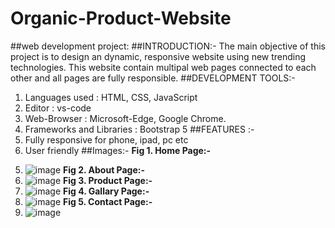 # Organic-Product-Website
##web development project:
##INTRODUCTION:-
The main objective of this project is to design an dynamic, 
responsive website using new trending technologies. This website 
contain multipal web pages connected to each other and all pages are 
fully responsible.
##DEVELOPMENT TOOLS:-
1) Languages used : HTML, CSS, JavaScript
2) Editor : vs-code 
3) Web-Browser : Microsoft-Edge, Google Chrome.
4) Frameworks and Libraries : Bootstrap 5
##FEATURES :-
1) Fully responsive for phone, ipad, pc etc
2) User friendly
##Images:-
**Fig 1. Home Page:-**
5.	![image](https://github.com/manjusha-2910/Organic-Product-Website/assets/130729716/4aa2c675-21c4-4007-aa05-4f9ab47918b6)
**Fig 2. About Page:-**
7.	![image](https://github.com/manjusha-2910/Organic-Product-Website/assets/130729716/36db1b82-928b-4fcf-b3b1-56ef712a589d)
**Fig 3. Product Page:-**
9.	![image](https://github.com/manjusha-2910/Organic-Product-Website/assets/130729716/11d6e1a3-59a3-41a9-bf7a-a6f6f0c8cf28)
**Fig 4. Gallary Page:-**
11.	![image](https://github.com/manjusha-2910/Organic-Product-Website/assets/130729716/1b36e242-3762-4819-969c-6659963051af)
**Fig 5. Contact Page:-**
13.	![image](https://github.com/manjusha-2910/Organic-Product-Website/assets/130729716/06755b55-850a-44fd-b3cb-3081e2c4052f)
